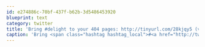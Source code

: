 ```yaml
---
id: e274886c-70bf-437f-b62b-3d5486453920
blueprint: text
category: twitter
title: 'Bring #delight to your 404 pages: http://tinyurl.com/28kjqy5 (via @mashable)'
caption: 'Bring <span class="hashtag hashtag_local">#<a href="http://tweettemp.darylchymko.ca/?tag=delight">delight</a> to your 404 pages: http://tinyurl.com/28kjqy5 (via <span class="username username_linked">@<a href="https://twitter.com/mashable" title="Mashable">mashable</a></span>)'
---
```

